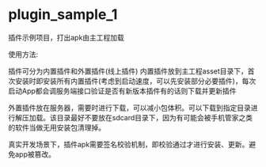 # plugin_sample_1

插件示例项目，打出apk由主工程加载

使用方法:


插件可分为内置插件和外置插件(线上插件)
内置插件放到主工程asset目录下，首次安装时即安装所有内置插件(考虑到启动速度，可以先安装部分必要插件)，每次启动App都会调服务端接口验证是否有新版本插件有的话则下载并更新插件

外置插件放在服务器，需要时进行下载，可以减小包体积。可以下载到指定目录进行解压加载。该目录最好不要放在sdcard目录下，因为有可能会被手机管家之类的软件当做无用安装包清理掉。

真实开发场景下，插件apk需要签名校验机制，即校验通过才进行安装、更新。避免app被篡改。

